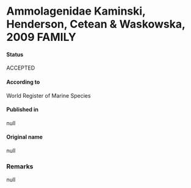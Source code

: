 Ammolagenidae Kaminski, Henderson, Cetean & Waskowska, 2009 FAMILY
=======

#### Status
ACCEPTED

#### According to
World Register of Marine Species

#### Published in
null

#### Original name
null

### Remarks
null